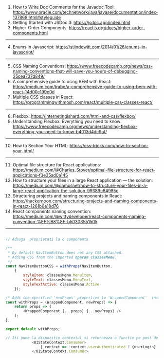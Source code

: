 1. How to Write Doc Comments for the Javadoc Tool: https://www.oracle.com/technetwork/java/javase/documentation/index-137868.html#styleguide
2. Getting Started with JSDoc 3: https://jsdoc.app/index.html
3. Higher-Order Components: https://reactjs.org/docs/higher-order-components.html
---
4. Enums in Javascript: https://stijndewitt.com/2014/01/26/enums-in-javascript/
---
5. CSS Naming Conventions: https://www.freecodecamp.org/news/css-naming-conventions-that-will-save-you-hours-of-debugging-35cea737d849/
6. A comprehensive guide to using BEM with React: https://medium.com/trabe/a-comprehensive-guide-to-using-bem-with-react-14d00c199e0d
7. Multiple CSS classes in React: https://programmingwithmosh.com/react/multiple-css-classes-react/
---
8. Flexbox: https://internetingishard.com/html-and-css/flexbox/
9. Understanding Flexbox: Everything you need to know: https://www.freecodecamp.org/news/understanding-flexbox-everything-you-need-to-know-b4013d4dc9af/
---
10. How to Section Your HTML: https://css-tricks.com/how-to-section-your-html/
---
11. Optimal file structure for React applications: https://medium.com/@Charles_Stover/optimal-file-structure-for-react-applications-f3e35ad0a145
12. How to structure your files in a large React application — the solution: https://medium.com/@damusnet/how-to-structure-your-files-in-a-large-react-application-the-solution-99389c64985e
13. Structuring projects and naming components in React: https://hackernoon.com/structuring-projects-and-naming-components-in-react-1261b6e18d76
14. React components naming convention: https://medium.com/@wittydeveloper/react-components-naming-convention-%EF%B8%8F-b50303551505
---


```js

// Adauga  proprietati la o componenta

/**
 * By default NavItemButton does not any CSS attached. 
 * Adding CSS from the imported @param classesMenu.
 */
const NavItemButtonCSS = withProps(NavItemButton, 
    {
        styleItem: classesMenu.MenuItem, 
        styleText: classesMenu.MenuText, 
        styleTextActive: classesMenu.Active
    });

/* Adds the specified 'newProps' properties to 'WrappedComponent'  instance */
const withProps = (WrappedComponent, newProps) => {
    return props => (
        <WrappedComponent {...props} {...newProps} />
    );
};

export default withProps;
```

```js
// Iti pune la dispozitie contextul si returneaza o functie pe post de componenta
            <UIStateContext.Consumer>
                { context => !context.userAuthenticated ? {userLogin} : {userLogout} }
            </UIStateContext.Consumer>
```